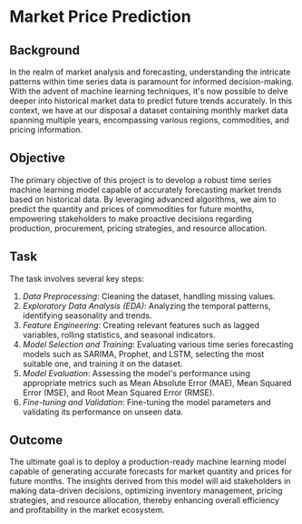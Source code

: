 # Market Price Prediction

## Background
In the realm of market analysis and forecasting, understanding the intricate patterns within time series data is paramount for informed decision-making. 
With the advent of machine learning techniques, it's now possible to delve deeper into historical market data to predict future trends accurately. 
In this context, we have at our disposal a dataset containing monthly market data spanning multiple years, encompassing various regions, commodities, and pricing information.

## Objective
The primary objective of this project is to develop a robust time series machine learning model capable of accurately forecasting market trends based on historical data. 
By leveraging advanced algorithms, we aim to predict the quantity and prices of commodities for future months, empowering stakeholders to make proactive decisions regarding production,
procurement, pricing strategies, and resource allocation.

## Task
The task involves several key steps:
1. *Data Preprocessing*: Cleaning the dataset, handling missing values.
2. *Exploratory Data Analysis (EDA)*: Analyzing the temporal patterns, identifying seasonality and trends.
3. *Feature Engineering*: Creating relevant features such as lagged variables, rolling statistics, and seasonal indicators.
4. *Model Selection and Training*: Evaluating various time series forecasting models such as SARIMA, Prophet, and LSTM, selecting the most suitable one, and training it on the dataset.
5. *Model Evaluation*: Assessing the model's performance using appropriate metrics such as Mean Absolute Error (MAE), Mean Squared Error (MSE), and Root Mean Squared Error (RMSE).
6. *Fine-tuning and Validation*: Fine-tuning the model parameters and validating its performance on unseen data.

## Outcome
The ultimate goal is to deploy a production-ready machine learning model capable of generating accurate forecasts for market quantity and prices for future months. 
The insights derived from this model will aid stakeholders in making data-driven decisions, optimizing inventory management, pricing strategies, and resource allocation, 
thereby enhancing overall efficiency and profitability in the market ecosystem.
